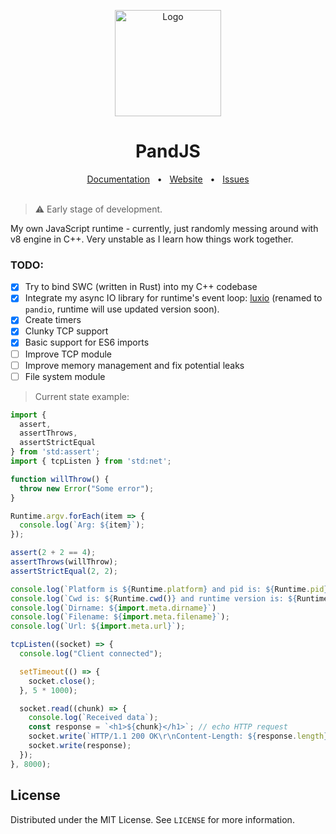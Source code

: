 <p align="center">
  <a href="https://michaldziuba03.github.io/pand/"><img src="https://github.com/user-attachments/assets/40c000fa-26b2-425d-98d0-ad68d3026b0e" alt="Logo" height=170></a>
</p>

<h1 align="center">PandJS</h1>

<div align="center">
  <a href="https://github.com/pandland/pand/tree/main/docs">Documentation</a>
  <span>&nbsp;&nbsp;•&nbsp;&nbsp;</span>
  <a href="https://pandland.github.io/pand">Website</a>
  <span>&nbsp;&nbsp;•&nbsp;&nbsp;</span>
  <a href="https://github.com/pandland/pand/issues/new">Issues</a>
  <br />
  <br />
</div>

> ⚠️ Early stage of development.

My own JavaScript runtime - currently, just randomly messing around with v8 engine in C++. Very unstable as I learn how things work together.

### TODO:

- [x] Try to bind SWC (written in Rust) into my C++ codebase
- [x] Integrate my async IO library for runtime's event loop: [luxio](https://github.com/michaldziuba03/luxio) (renamed to `pandio`, runtime will use updated version soon).
- [x] Create timers
- [x] Clunky TCP support
- [x] Basic support for ES6 imports
- [ ] Improve TCP module
- [ ] Improve memory management and fix potential leaks
- [ ] File system module

> Current state example:

```js
import { 
  assert, 
  assertThrows,
  assertStrictEqual  
} from 'std:assert';
import { tcpListen } from 'std:net';

function willThrow() {
  throw new Error("Some error");
}

Runtime.argv.forEach(item => {
  console.log(`Arg: ${item}`);
});

assert(2 + 2 == 4);
assertThrows(willThrow);
assertStrictEqual(2, 2);

console.log(`Platform is ${Runtime.platform} and pid is: ${Runtime.pid}`);
console.log(`Cwd is: ${Runtime.cwd()} and runtime version is: ${Runtime.version}`);
console.log(`Dirname: ${import.meta.dirname}`)
console.log(`Filename: ${import.meta.filename}`);
console.log(`Url: ${import.meta.url}`);

tcpListen((socket) => {
  console.log("Client connected");

  setTimeout(() => {
    socket.close();
  }, 5 * 1000);

  socket.read((chunk) => {
    console.log(`Received data`);
    const response = `<h1>${chunk}</h1>`; // echo HTTP request
    socket.write(`HTTP/1.1 200 OK\r\nContent-Length: ${response.length}\r\nContent-Type: text/html\r\nConnection: close\r\n\r\n`);
    socket.write(response);
  });
}, 8000);
```

## License

Distributed under the MIT License. See `LICENSE` for more information.
